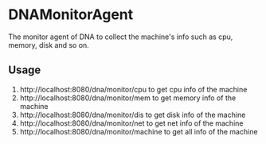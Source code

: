# DNAMonitorAgent
The monitor agent of DNA to collect the machine's info such as cpu, memory, disk and so on.

## Usage

1. http://localhost:8080/dna/monitor/cpu to get cpu info of the machine
2. http://localhost:8080/dna/monitor/mem to get memory info of the machine
3. http://localhost:8080/dna/monitor/dis to get disk info of the machine
4. http://localhost:8080/dna/monitor/net to get net info of the machine
5. http://localhost:8080/dna/monitor/machine to get all info of the machine